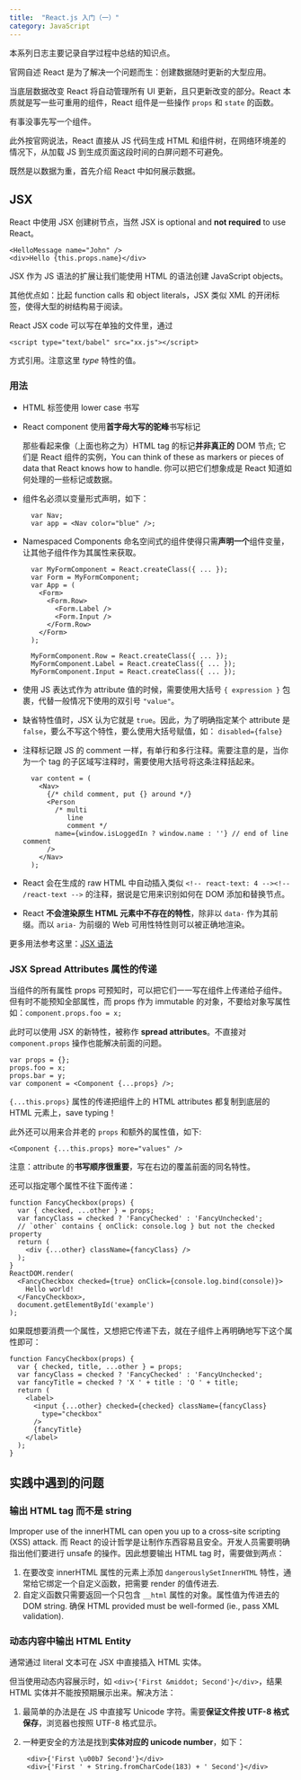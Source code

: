 ```yaml
---
title:  "React.js 入门（一）"
category: JavaScript
---
```

本系列日志主要记录自学过程中总结的知识点。

官网自述 React 是为了解决一个问题而生：创建数据随时更新的大型应用。

当底层数据改变 React 将自动管理所有 UI 更新，且只更新改变的部分。React 本质就是写一些可重用的组件，React 组件是一些操作 `props` 和 `state` 的函数。

有事没事先写一个组件。

此外按官网说法，React 直接从 JS 代码生成 HTML 和组件树，在网络环境差的情况下，从加载 JS 到生成页面这段时间的白屏问题不可避免。

既然是以数据为重，首先介绍 React 中如何展示数据。

## JSX

React 中使用 JSX 创建树节点，当然 JSX is optional and **not required** to use React。

    <HelloMessage name="John" />
    <div>Hello {this.props.name}</div>

JSX 作为 JS 语法的扩展让我们能使用 HTML 的语法创建 JavaScript objects。

其他优点如：比起 function calls 和 object literals，JSX 类似 XML 的开闭标签，使得大型的树结构易于阅读。

<!--more-->

React JSX code 可以写在单独的文件里，通过

    <script type="text/babel" src="xx.js"></script>

方式引用。注意这里 _type_ 特性的值。

### 用法

+ HTML 标签使用 lower case 书写
+ React component 使用**首字母大写的驼峰**书写标记

    那些看起来像（上面也称之为）HTML tag 的标记**并非真正的** DOM 节点; 它们是 React 组件的实例，You can think of these as markers or pieces of data that React knows how to handle. 你可以把它们想象成是 React 知道如何处理的一些标记或数据。

+ 组件名必须以变量形式声明，如下：

        var Nav;
        var app = <Nav color="blue" />;

+ Namespaced Components 命名空间式的组件使得只需**声明一个**组件变量，让其他子组件作为其属性来获取。

        var MyFormComponent = React.createClass({ ... });
        var Form = MyFormComponent;
        var App = (
          <Form>
            <Form.Row>
              <Form.Label />
              <Form.Input />
            </Form.Row>
          </Form>
        );

        MyFormComponent.Row = React.createClass({ ... });
        MyFormComponent.Label = React.createClass({ ... });
        MyFormComponent.Input = React.createClass({ ... });

+ 使用 JS 表达式作为 attribute 值的时候，需要使用大括号 `{ expression }` 包裹，代替一般情况下使用的双引号 `"value"`。
+ 缺省特性值时，JSX 认为它就是 `true`。因此，为了明确指定某个 attribute 是 `false`，要么不写这个特性，要么使用大括号赋值，如： `disabled={false}`
+ 注释标记跟 JS 的 comment 一样，有单行和多行注释。需要注意的是，当你为一个 tag 的子区域写注释时，需要使用大括号将这条注释括起来。

        var content = (
          <Nav>
            {/* child comment, put {} around */}
            <Person
              /* multi
                 line
                 comment */
              name={window.isLoggedIn ? window.name : ''} // end of line comment
            />
          </Nav>
        );

+ React 会在生成的 raw HTML 中自动插入类似 `<!-- react-text: 4 --><!-- /react-text -->` 的注释，据说是它用来识别如何在 DOM 添加和替换节点。
+ React **不会渲染原生 HTML 元素中不存在的特性**，除非以 `data-` 作为其前缀。而以 `aria-` 为前缀的 Web 可用性特性则可以被正确地渲染。

更多用法参考这里：[JSX 语法](https://facebook.github.io/react/docs/jsx-in-depth.html)

### JSX Spread Attributes 属性的传递

当组件的所有属性 props 可预知时，可以把它们一一写在组件上传递给子组件。但有时不能预知全部属性，而 props 作为 immutable 的对象，不要给对象写属性如：`component.props.foo = x;`

此时可以使用 JSX 的新特性，被称作 **spread attributes**。不直接对 `component.props` 操作也能解决前面的问题。

    var props = {};
    props.foo = x;
    props.bar = y;
    var component = <Component {...props} />;

`{...this.props}` 属性的传递把组件上的 HTML attributes 都复制到底层的 HTML 元素上，save typing！

此外还可以用来合并老的 `props` 和额外的属性值，如下:

    <Component {...this.props} more="values" />

注意：attribute 的**书写顺序很重要**，写在右边的覆盖前面的同名特性。

还可以指定哪个属性不往下面传递：

    function FancyCheckbox(props) {
      var { checked, ...other } = props;
      var fancyClass = checked ? 'FancyChecked' : 'FancyUnchecked';
      // `other` contains { onClick: console.log } but not the checked property
      return (
        <div {...other} className={fancyClass} />
      );
    }
    ReactDOM.render(
      <FancyCheckbox checked={true} onClick={console.log.bind(console)}>
        Hello world!
      </FancyCheckbox>,
      document.getElementById('example')
    );

如果既想要消费一个属性，又想把它传递下去，就在子组件上再明确地写下这个属性即可：

    function FancyCheckbox(props) {
      var { checked, title, ...other } = props;
      var fancyClass = checked ? 'FancyChecked' : 'FancyUnchecked';
      var fancyTitle = checked ? 'X ' + title : 'O ' + title;
      return (
        <label>
          <input {...other} checked={checked} className={fancyClass}
            type="checkbox"
          />
          {fancyTitle}
        </label>
      );
    }

## 实践中遇到的问题

### 输出 HTML tag 而不是 string

Improper use of the innerHTML can open you up to a cross-site scripting (XSS) attack. 而 React 的设计哲学是让制作东西容易且安全。开发人员需要明确指出他们要进行 unsafe 的操作。因此想要输出 HTML tag 时，需要做到两点：

1. 在要改变 innerHTML 属性的元素上添加 `dangerouslySetInnerHTML` 特性，通常给它绑定一个自定义函数，把需要 render 的值传进去.
2. 自定义函数只需要返回一个只包含 `__html` 属性的对象。属性值为传进去的 DOM string. 确保 HTML provided must be well-formed (ie., pass XML validation).

### 动态内容中输出 HTML Entity

通常通过 literal 文本可在 JSX 中直接插入 HTML 实体。

但当使用动态内容展示时，如 `<div>{'First &middot; Second'}</div>`，结果 HTML 实体并不能按预期展示出来。解决方法：

1. 最简单的办法是在 JS 中直接写 Unicode 字符。需要**保证文件按 UTF-8 格式保存**，浏览器也按照 UTF-8 格式显示。
2. 一种更安全的方法是找到**实体对应的 unicode number**，如下：

        <div>{'First \u00b7 Second'}</div>
        <div>{'First ' + String.fromCharCode(183) + ' Second'}</div>
